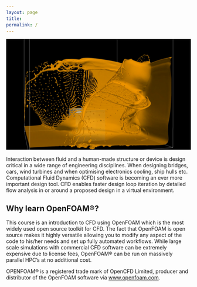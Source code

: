 ```yaml
---
layout: page
title: 
permalink: /
---
```


<img src="/assets/images/splash.png" width="600" class="center">

Interaction between fluid and a human-made structure or device is design critical in a wide range of engineering disciplines. When designing bridges, cars, wind turbines and when optimising electronics cooling, ship hulls etc. Computational Fluid Dynamics (CFD) software is becoming an ever more important design tool. CFD enables faster design loop iteration by detailed flow analysis in or around a proposed design in a virtual environment.

## Why learn OpenFOAM®?

This course is an introduction to CFD using OpenFOAM which is the most widely used open source toolkit for CFD. The fact that OpenFOAM is open source makes it highly versatile allowing you to modify any aspect of the code to his/her needs and set up fully automated workflows. While large scale simulations with commercial CFD software can be extremely expensive due to license fees, OpenFOAM® can be run on massively parallel HPC’s at no additional cost.



OPENFOAM® is a registered trade mark of OpenCFD Limited, producer and distributor of the OpenFOAM software via www.openfoam.com.
